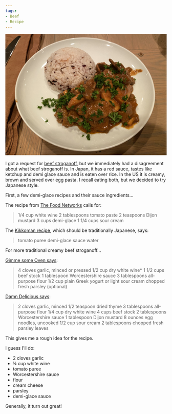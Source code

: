 ```yaml
---
tags:
- Beef
- Recipe
---
```

![Beef Stroganoff](/images/beef-stroganoff.jpeg)

I got a request for [beef stroganoff](https://en.wikipedia.org/wiki/Beef_Stroganoff), but we immediately had a disagreement about what beef stroganoff is. In Japan, it has a red sauce, tastes like ketchup and demi glace sauce and is eaten over rice. In the US it is creamy, brown and served over egg pasta. I recall eating both, but we decided to try Japanese style.

First, a few demi-glace recipes and their sauce ingredients...

The recipe from [The Food Networks](https://www.foodnetwork.com/recipes/beef-stroganoff-recipe3-1941593) calls for:

> 1/4 cup white wine
> 2 tablespoons tomato paste
> 2 teaspoons Dijon mustard
> 3 cups demi-glace
> 1 1/4 cups sour cream

The [Kikkoman recipe](https://www.kikkoman.com/en/cookbook/search/recipe/00000115/index.html), which should be traditionally Japanese, says:

>  tomato puree	
>  demi-glace sauce	
>  water

For more traditional creamy beef stroganoff...

[Gimme some Oven says](https://www.gimmesomeoven.com/easy-beef-stroganoff-recipe/):

> 4 cloves garlic, minced or pressed
> 1/2 cup dry white wine*
> 1 1/2 cups beef stock
> 1 tablespoon Worcestershire sauce
> 3 tablespoons all-purpose flour
> 1/2 cup plain Greek yogurt or light sour cream
> chopped fresh parsley (optional)

[Damn Delicious says](https://damndelicious.net/2019/04/08/one-pot-beef-stroganoff/):

> 2 cloves garlic, minced
> 1/2 teaspoon dried thyme
> 3 tablespoons all-purpose flour
> 1/4 cup dry white wine
> 4 cups beef stock
> 2 tablespoons Worcestershire sauce
> 1 tablespoon Dijon mustard
> 8 ounces egg noodles, uncooked
> 1/2 cup sour cream
> 2 tablespoons chopped fresh parsley leaves

This gives me a rough idea for the recipe.

I guess I'll do:

- 2 cloves garlic
- ¼ cup white wine
- tomato puree
- Worcestershire sauce
- flour
- cream cheese
- parsley
- demi-glace sauce

Generally, it turn out great!